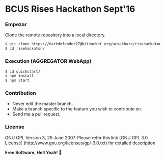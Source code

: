 BCUS Rises Hackathon Sept'16
============================

### Empezar

Clone the remote repository into a local directory.

```sh
$ git clone https://darkdefender27@bitbucket.org/acsakhare/risehackaton.git risehackaton
$ cd risehackaton/
```


### Execution (AGGREGATOR WebApp)

```sh
$ cd quickstart/
$ npm install
$ npm start
```


### Contribution

* Never edit the master branch.
* Make a branch specific to the feature you wish to contribute on.
* Send me a pull request.


### License

GNU GPL Version 3, 29 June 2007.
Please refer this link [GNU GPL 3.0 License] (http://www.gnu.org/licenses/gpl-3.0.txt) for detailed description.



**Free Software, Hell Yeah!** :facepunch:
